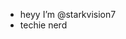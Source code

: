 - heyy I’m @starkvision7
- techie nerd
<!---
starkvision7/starkvision7 is a ✨ special ✨ repository because its `README.md` (this file) appears on your GitHub profile.
You can click the Preview link to take a look at your changes.
--->
